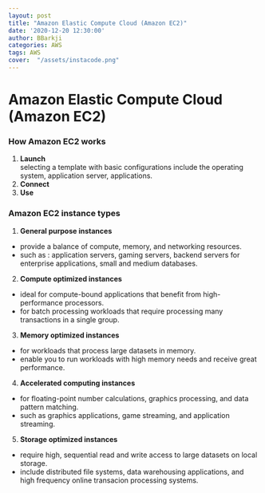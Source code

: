 ```yaml
---
layout: post
title: "Amazon Elastic Compute Cloud (Amazon EC2)"
date: '2020-12-20 12:30:00'
author: BBarkji
categories: AWS
tags: AWS
cover:  "/assets/instacode.png"
---
```




# Amazon Elastic Compute Cloud (Amazon EC2)
       
           
       
### How Amazon EC2 works
1. **Launch**          
selecting a template with basic configurations include the operating system, application server, applications.         
2. **Connect**
3. **Use**
         
 
             
### Amazon EC2 instance types
         
1. **General purpose instances**     
* provide a balance of compute, memory, and networking resources.
* such as : application servers, gaming servers, backend servers for enterprise applications, small and medium databases.           
          
2. **Compute optimized instances**
* ideal for compute-bound applications that benefit from high-performance processors.
* for batch processing workloads that require processing many transactions in a single group.        
            
3. **Memory optimized instances**    
* for workloads that process large datasets in memory.
* enable you to run workloads with high memory needs and receive great performance.      
4. **Accelerated computing instances**   
* for floating-point number calculations, graphics processing, and data pattern matching.
* such as graphics applications, game streaming, and application streaming.    
      
5. **Storage optimized instances**       
* require high, sequential read and write access to large datasets on local storage.
* include distributed file systems, data warehousing applications, and high frequency online transacion processing systems.